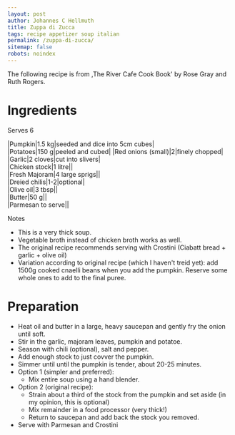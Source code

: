 ```yaml
---
layout: post
author: Johannes C Hellmuth
title: Zuppa di Zucca
tags: recipe appetizer soup italian
permalink: /zuppa-di-zucca/
sitemap: false
robots: noindex
---
```


The following recipe is from ,The River Cafe Cook Book' by Rose Gray and Ruth Rogers.
# Ingredients
Serves 6

|Pumpkin|1.5 kg|seeded and dice into 5cm cubes|  
|Potatoes|150 g|peeled and cubed| 
|Red onions (small)|2|finely chopped|    
|Garlic|2 cloves|cut into slivers|  
|Chicken stock|1 litre||  
|Fresh Majoram|4 large sprigs||  
|Dreied chilis|1-2|optional|  
|Olive oil|3 tbsp||  
|Butter|50 g||  
|Parmesan to serve||  

Notes
* This is a very thick soup.  
* Vegetable broth instead of chicken broth works as well.  
* The original recipe recommends serving with Crostini (Ciabatt bread + garlic + olive oil)
* Variation according to original recipe (which I haven't treid yet): add 1500g cooked cnaelli beans when you add the pumpkin. Reserve some whole ones to add to the final puree. 

# Preparation
* Heat oil and butter in a large, heavy saucepan and gently fry the onion until soft.
* Stir in the garlic, majoram leaves, pumpkin and potatoe.
* Season with chili (optional), salt and pepper. 
* Add enough stock to just covver the pumpkin.
* Simmer until until the pumpkin is tender, about 20-25 minutes.
* Option 1 (simpler and preferred):  
    * Mix entire soup using a hand blender. 
* Option 2 (original recipe):
   * Strain about a third of the stock from the pumpkin and set aside (in my opinion, this is optional)
  * Mix remainder in a food processor (very thick!)
  * Return to saucepan and add back the stock you removed. 
* Serve with Parmesan and Crostini
